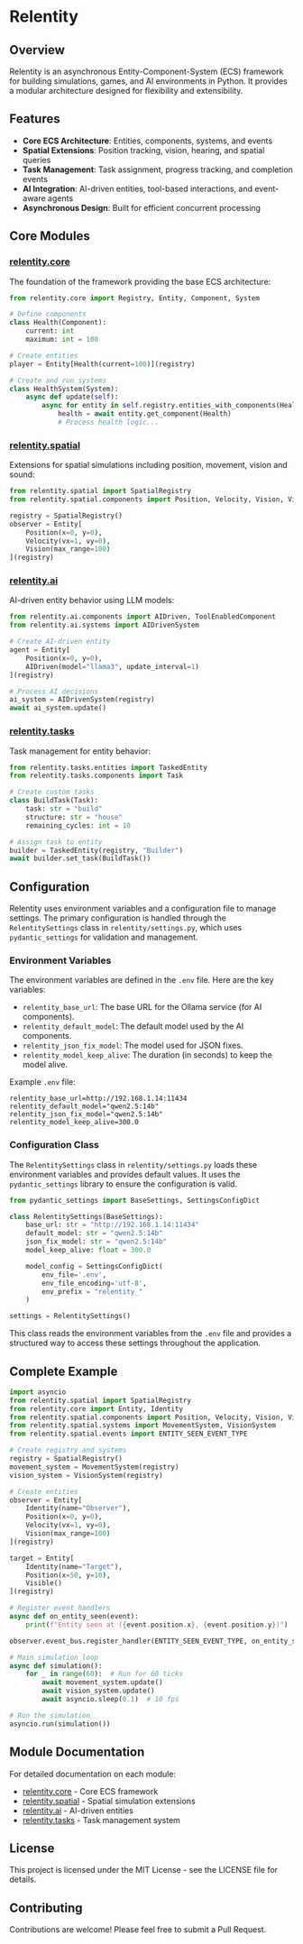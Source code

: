 # Relentity

## Overview

Relentity is an asynchronous Entity-Component-System (ECS) framework for building simulations, games, and AI environments in Python. It provides a modular architecture designed for flexibility and extensibility.

## Features

- **Core ECS Architecture**: Entities, components, systems, and events
- **Spatial Extensions**: Position tracking, vision, hearing, and spatial queries
- **Task Management**: Task assignment, progress tracking, and completion events
- **AI Integration**: AI-driven entities, tool-based interactions, and event-aware agents
- **Asynchronous Design**: Built for efficient concurrent processing

## Core Modules

### [relentity.core](relentity/core/README.md)

The foundation of the framework providing the base ECS architecture:

```python
from relentity.core import Registry, Entity, Component, System

# Define components
class Health(Component):
    current: int
    maximum: int = 100

# Create entities
player = Entity[Health(current=100)](registry)

# Create and run systems
class HealthSystem(System):
    async def update(self):
        async for entity in self.registry.entities_with_components(Health):
            health = await entity.get_component(Health)
            # Process health logic...
```

### [relentity.spatial](relentity/spatial/README.md)

Extensions for spatial simulations including position, movement, vision and sound:

```python
from relentity.spatial import SpatialRegistry
from relentity.spatial.components import Position, Velocity, Vision, Visible

registry = SpatialRegistry()
observer = Entity[
    Position(x=0, y=0),
    Velocity(vx=1, vy=0),
    Vision(max_range=100)
](registry)
```

### [relentity.ai](relentity/ai/README.md)

AI-driven entity behavior using LLM models:

```python
from relentity.ai.components import AIDriven, ToolEnabledComponent
from relentity.ai.systems import AIDrivenSystem

# Create AI-driven entity
agent = Entity[
    Position(x=0, y=0),
    AIDriven(model="llama3", update_interval=1)
](registry)

# Process AI decisions
ai_system = AIDrivenSystem(registry)
await ai_system.update()
```

### [relentity.tasks](relentity/tasks/README.md)

Task management for entity behavior:

```python
from relentity.tasks.entities import TaskedEntity
from relentity.tasks.components import Task

# Create custom tasks
class BuildTask(Task):
    task: str = "build"
    structure: str = "house"
    remaining_cycles: int = 10

# Assign task to entity
builder = TaskedEntity(registry, "Builder")
await builder.set_task(BuildTask())
```

## Configuration

Relentity uses environment variables and a configuration file to manage settings. The primary configuration is handled through the `RelentitySettings` class in `relentity/settings.py`, which uses `pydantic_settings` for validation and management.

### Environment Variables

The environment variables are defined in the `.env` file. Here are the key variables:

- `relentity_base_url`: The base URL for the Ollama service (for AI components).
- `relentity_default_model`: The default model used by the AI components.
- `relentity_json_fix_model`: The model used for JSON fixes.
- `relentity_model_keep_alive`: The duration (in seconds) to keep the model alive.

Example `.env` file:
```dotenv
relentity_base_url=http://192.168.1.14:11434
relentity_default_model="qwen2.5:14b"
relentity_json_fix_model="qwen2.5:14b"
relentity_model_keep_alive=300.0
```

### Configuration Class

The `RelentitySettings` class in `relentity/settings.py` loads these environment variables and provides default values. It uses the `pydantic_settings` library to ensure the configuration is valid.

```python
from pydantic_settings import BaseSettings, SettingsConfigDict

class RelentitySettings(BaseSettings):
    base_url: str = "http://192.168.1.14:11434"
    default_model: str = "qwen2.5:14b"
    json_fix_model: str = "qwen2.5:14b"
    model_keep_alive: float = 300.0

    model_config = SettingsConfigDict(
        env_file='.env',
        env_file_encoding='utf-8',
        env_prefix = "relentity_"
    )

settings = RelentitySettings()
```

This class reads the environment variables from the `.env` file and provides a structured way to access these settings throughout the application.

## Complete Example

```python
import asyncio
from relentity.spatial import SpatialRegistry
from relentity.core import Entity, Identity
from relentity.spatial.components import Position, Velocity, Vision, Visible
from relentity.spatial.systems import MovementSystem, VisionSystem
from relentity.spatial.events import ENTITY_SEEN_EVENT_TYPE

# Create registry and systems
registry = SpatialRegistry()
movement_system = MovementSystem(registry)
vision_system = VisionSystem(registry)

# Create entities
observer = Entity[
    Identity(name="Observer"),
    Position(x=0, y=0),
    Velocity(vx=1, vy=0),
    Vision(max_range=100)
](registry)

target = Entity[
    Identity(name="Target"),
    Position(x=50, y=10),
    Visible()
](registry)

# Register event handlers
async def on_entity_seen(event):
    print(f"Entity seen at ({event.position.x}, {event.position.y})")

observer.event_bus.register_handler(ENTITY_SEEN_EVENT_TYPE, on_entity_seen)

# Main simulation loop
async def simulation():
    for _ in range(60):  # Run for 60 ticks
        await movement_system.update()
        await vision_system.update()
        await asyncio.sleep(0.1)  # 10 fps

# Run the simulation
asyncio.run(simulation())
```

## Module Documentation

For detailed documentation on each module:

- [relentity.core](relentity/core/README.md) - Core ECS framework
- [relentity.spatial](relentity/spatial/README.md) - Spatial simulation extensions
- [relentity.ai](relentity/ai/README.md) - AI-driven entities
- [relentity.tasks](relentity/tasks/README.md) - Task management system

## License

This project is licensed under the MIT License - see the LICENSE file for details.

## Contributing

Contributions are welcome! Please feel free to submit a Pull Request.
